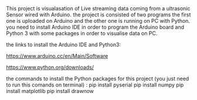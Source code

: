 This project is visualasation of Live streaming data coming from a ultrasonic Sensor wired with Arduino.
the project is consisted of two programs the first one is uploaded on Arduino and the other one is running on PC with Python.
you need to install Arduino IDE in order to program the Arduino board and Python 3 with some packages in order to visualise data on PC.

the links to install the Arduino IDE and Python3:

https://www.arduino.cc/en/Main/Software

https://www.python.org/downloads/

the commands to install the Python packages for this project (you just need to run this comands on terminal) :
pip install pyserial
pip install numpy 
pip install matplotlib
pip install drawnow


